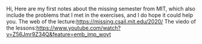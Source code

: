 Hi, Here are my first notes about the missing semester from MIT, which also include the problems that I met in the exercises, and I do hope it could help you.
The web of the lecture:https://missing.csail.mit.edu/2020/
The viedo of the lessons:https://www.youtube.com/watch?v=Z56Jmr9Z34Q&feature=emb_imp_woyt
